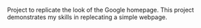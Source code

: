 Project to replicate the look of the Google homepage. This project demonstrates my skills in replecating a simple webpage.
